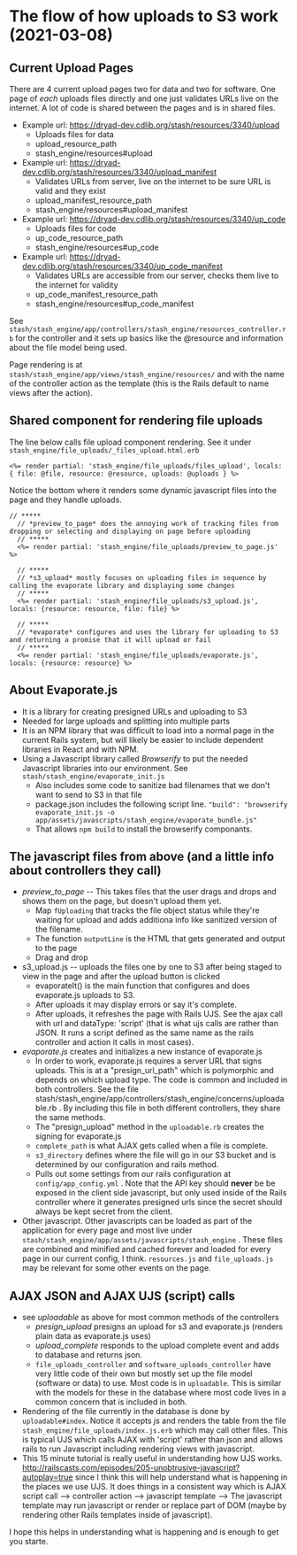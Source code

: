 # The flow of how uploads to S3 work (2021-03-08)

## Current Upload Pages

There are 4 current upload pages two for data and two for software.  One page of *each* uploads files directly and one
just validates URLs live on the internet.  A lot of code is shared between the pages and is in shared files.

- Example url: https://dryad-dev.cdlib.org/stash/resources/3340/upload
  - Uploads files for data
  - upload_resource_path
  - stash_engine/resources#upload
- Example url: https://dryad-dev.cdlib.org/stash/resources/3340/upload_manifest
  - Validates URLs from server, live on the internet to be sure URL is valid and they exist
  - upload_manifest_resource_path
  - stash_engine/resources#upload_manifest
- Example url: https://dryad-dev.cdlib.org/stash/resources/3340/up_code
  - Uploads files for code
  - up_code_resource_path
  - stash_engine/resources#up_code
- Example url: https://dryad-dev.cdlib.org/stash/resources/3340/up_code_manifest
  - Validates URLs are accessible from our server, checks them live to the internet for validity
  - up_code_manifest_resource_path
  - stash_engine/resources#up_code_manifest

See `stash/stash_engine/app/controllers/stash_engine/resources_controller.rb` for the controller and it sets up basics like the
@resource and information about the file model being used.

Page rendering is at `stash/stash_engine/app/views/stash_engine/resources/` and with the name of the controller action as the
template (this is the Rails default to name views after the action).

## Shared component for rendering file uploads
The line below calls file upload component rendering.  See it under `stash_engine/file_uploads/_files_upload.html.erb`

`<%= render partial: 'stash_engine/file_uploads/files_upload', locals: { file: @file, resource: @resource, uploads: @uploads } %>`

Notice the bottom where it renders some dynamic javascript files into the page and they handle uploads.

```
// *****
  // *preview_to_page* does the annoying work of tracking files from dropping or selecting and displaying on page before uploading
  // *****
  <%= render partial: 'stash_engine/file_uploads/preview_to_page.js' %>

  // *****
  // *s3_upload* mostly focuses on uploading files in sequence by calling the evaporate library and displaying some changes
  // *****
  <%= render partial: 'stash_engine/file_uploads/s3_upload.js', locals: {resource: resource, file: file} %>

  // *****
  // *evaporate* configures and uses the library for uploading to S3 and returning a promise that it will upload or fail
  // *****
  <%= render partial: 'stash_engine/file_uploads/evaporate.js', locals: {resource: resource} %>
```

## About Evaporate.js
- It is a library for creating presigned URLs and uploading to S3
- Needed for large uploads and splitting into multiple parts
- It is an NPM library that was difficult to load into a normal page in the current Rails system, but will likely be easier
  to include dependent libraries in React and with NPM.
- Using a Javascript library called *Browserify* to put the needed Javascript libraries into our environment.  See `stash/stash_engine/evaporate_init.js`
  - Also includes some code to sanitize bad filenames that we don't want to send to S3 in that file
  - package.json includes the following script line.  `"build": "browserify evaporate_init.js -o app/assets/javascripts/stash_engine/evaporate_bundle.js"`
  - That allows `npm build` to install the browserify componants.


## The javascript files from above (and a little info about controllers they call)
- *preview_to_page* -- This takes files that the user drags and drops and shows them on the page, but doesn't upload them yet.
  - Map `fUploading` that tracks the file object status while they're waiting for upload and adds additiona info like sanitized version
    of the filename.
  - The function `outputLine` is the HTML that gets generated and output to the page
  - Drag and drop
- s3_upload.js -- uploads the files one by one to S3 after being staged to view in the page and after the upload button is clicked
  - evaporateIt() is the main function that configures and does evaporate.js uploads to S3.
  - After uploads it may display errors or say it's complete.
  - After uploads, it refreshes the page with Rails UJS.  See the ajax call with url and dataType: 'script' (that is what
    ujs calls are rather than JSON.  It runs a script defined as the same name as the rails controller and action it calls
    in most cases).
- *evaporate.js* creates and initializes a new instance of evaporate.js
  - In order to work, evaporate.js requires a server URL that signs uploads.  This is at a "presign_url_path" which is
    polymorphic and depends on which upload type.  The code is common and included in both controllers.  See the file
    stash/stash_engine/app/controllers/stash_engine/concerns/uploadable.rb  .  By including this file in both different
    controllers, they share the same methods.
  - The "presign_upload" method in the `uploadable.rb` creates the signing for evaporate.js
  - `complete_path` is what AJAX gets called when a file is complete.
  - `s3_directory` defines where the file will go in our S3 bucket and is determined by our configuration and rails method.
  - Pulls out some settings from our rails configuration at `config/app_config.yml` .  Note that the API key should **never** be
    be exposed in the client side javascript, but only used inside of the Rails controller where it generates presigned
    urls since the secret should always be kept secret from the client.
- Other javascript.  Other javascripts can be loaded as part of the application for every page and most live under
  `stash/stash_engine/app/assets/javascripts/stash_engine` .  These files are combined and minified and cached forever
  and loaded for every page in our current config, I think.  `resources.js` and `file_uploads.js` may be relevant for some
  other events on the page.
  
## AJAX JSON and AJAX UJS (script) calls
- see *uploadable* as above for most common methods of the controllers
  - *presign_upload* presigns an upload for s3 and evaporate.js (renders plain data as evaporate.js uses)
  - *upload_complete* responds to the upload complete event and adds to database and returns json.
  - `file_uploads_controller` and `software_uploads_controller` have very little code of their own but mostly set up the file model
    (software or data) to use.  Most code is in `uploadable`.  This is similar with the models for these in the database where
    most code lives in a common concern that is included in both.
- Rendering of the file currently in the database is done by `uploadable#index`.  Notice it accepts *js* and renders the
  table from the file `stash_engine/file_uploads/index.js.erb` which may call other files.  This is typical UJS which calls
  AJAX with 'script' rather than json and allows rails to run Javascript including rendering views with javascript.
- This 15 minute tutorial is really useful in understanding how UJS works.  http://railscasts.com/episodes/205-unobtrusive-javascript?autoplay=true
  since I think this will help understand what is happening in the places we use UJS.  It does things in a consistent way which is
  AJAX script call --> controller action --> javascript template --> The javascript template may run javascript or render or replace
  part of DOM (maybe by rendering other Rails templates inside of javascript).

I hope this helps in understanding what is happening and is enough to get you starte.
